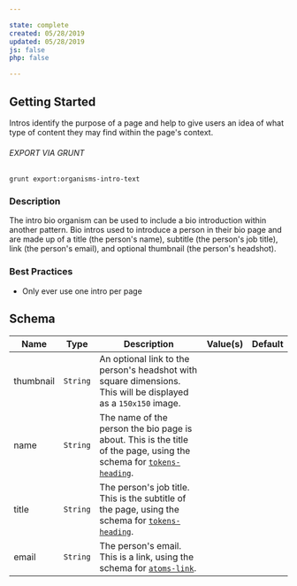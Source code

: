 ```yaml
---

state: complete
created: 05/28/2019
updated: 05/28/2019
js: false
php: false

---
```


## Getting Started

Intros identify the purpose of a page and help to give users an idea of what type of content they may find within the page's context.

###### EXPORT VIA GRUNT

```
grunt export:organisms-intro-text
```


### Description

The intro bio organism can be used to include a bio introduction within another pattern. Bio intros used to introduce a person in their bio page and are made up of a title (the person's name), subtitle (the person's job title), link (the person's email), and optional thumbnail (the person's headshot).


### Best Practices

- Only ever use one intro per page


## Schema

| Name      | Type      | Description                                                                             | Value(s)  | Default   |
|-----------|-----------|-----------------------------------------------------------------------------------------|-----------|-----------|
| thumbnail | `String`  | An optional link to the person's headshot with square dimensions. This will be displayed as a `150x150` image.                                 |           |           |
| name      | `String`  | The name of the person the bio page is about. This is the title of the page, using the schema for [`tokens-heading`][tokens-heading].         |           |           |
| title     | `String`  | The person's job title. This is the subtitle of the page, using the schema for [`tokens-heading`][tokens-heading].            |               |           |
| email     | `String`  | The person's email. This is a link, using the schema for [`atoms-link`][atoms-link].            |               |           |


[tokens-heading]: /patterns/10-tokens-10-globals-heading/10-tokens-10-globals-heading.html
[atoms-link]: /patterns/20-atoms-globals-link/20-atoms-globals-link.html
